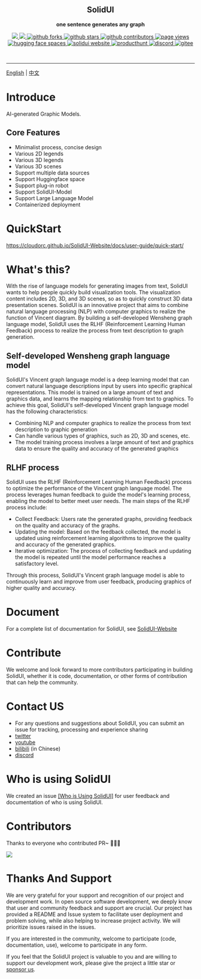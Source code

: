 <h2 align="center">
  SolidUI
</h2>

<p align="center">
  <strong>one sentence generates any graph</strong>
</p>

<p align="center">
    <a target="_blank" href="https://github.com/CloudOrc/SolidUI/blob/main/LICENSE">
        <img src="https://img.shields.io/badge/License-Apache%202.0-blue.svg?label=license" />
    </a>
    <a target="_blank" href="https://www.oracle.com/technetwork/java/javase/downloads/index.html">
        <img src="https://img.shields.io/badge/JDK-8-blue.svg" />
    </a>


<a target="_blank" href='https://github.com/CloudOrc/SolidUI/fork'>
<img src="https://img.shields.io/github/forks/CloudOrc/SolidUI.svg" alt="github forks"/>
</a>
<a href="">
<img src="https://img.shields.io/github/stars/CloudOrc/SolidUI.svg" alt="github stars"/>
</a>
<a target="_blank" href='https://github.com/CloudOrc/SolidUI/graphs/contributors'>
<img src="https://img.shields.io/github/contributors/CloudOrc/SolidUI.svg?colorB=blue" alt="github contributors"/>
</a>
<a href="">
<img src="https://badges.toozhao.com/badges/01GS2TEBGN98QRTZ1F3K0Y7XCG/blue.svg" alt="page views"/>
</a>
<a target="_blank" href="https://huggingface.co/spaces/CloudOrc/SolidUI">
<img src="https://img.shields.io/badge/%F0%9F%A4%97%20-Hugging%20Face%20Spaces-blue" alt="hugging face spaces"/>
</a>
<a target="_blank" href="https://cloudorc.github.io/SolidUI-Website/">
<img src="https://img.shields.io/badge/SolidUI%20Website-blue" alt="solidui website"/>
</a>
<a target="_blank" href="https://www.producthunt.com/posts/solidui?utm_source=badge-featured&utm_medium=badge&utm_souce=badge-solidui" >
<img src="https://img.shields.io/badge/producthunt-blue" alt="producthunt" />
</a>
<a target="_blank" href="https://discord.gg/NGRNu2mGeQ">
<img src="https://img.shields.io/badge/discord-blue" alt="discord"/>
</a>
<a target="_blank" href='https://gitee.com/CloudOrc/SolidUI'>
<img src="https://shields.io/badge/%E2%AD%90-Gitee-blue" alt="gitee"/>
</a>
</p>
<br/>

---

[English](README.md) | [中文](README_CN.md)

# Introduce

AI-generated Graphic Models.

## Core Features

* Minimalist process, concise design
* Various 2D legends
* Various 3D legends
* Various 3D scenes
* Support multiple data sources
* Support Huggingface space
* Support plug-in robot
* Support SolidUI-Model
* Support Large Language Model
* Containerized deployment

# QuickStart

https://cloudorc.github.io/SolidUI-Website/docs/user-guide/quick-start/

# What's this?

With the rise of language models for generating images from text, SolidUI wants to help people quickly build visualization tools. The visualization content includes 2D, 3D, and 3D scenes, so as to quickly construct 3D data presentation scenes. SolidUI is an innovative project that aims to combine natural language processing (NLP) with computer graphics to realize the function of Vincent diagram. By building a self-developed Wensheng graph language model, SolidUI uses the RLHF (Reinforcement Learning Human Feedback) process to realize the process from text description to graph generation.

## Self-developed Wensheng graph language model

SolidUI's Vincent graph language model is a deep learning model that can convert natural language descriptions input by users into specific graphical representations. This model is trained on a large amount of text and graphics data, and learns the mapping relationship from text to graphics. To achieve this goal, SolidUI's self-developed Vincent graph language model has the following characteristics:

* Combining NLP and computer graphics to realize the process from text description to graphic generation
* Can handle various types of graphics, such as 2D, 3D and scenes, etc.
* The model training process involves a large amount of text and graphics data to ensure the quality and accuracy of the generated graphics

## RLHF process

SolidUI uses the RLHF (Reinforcement Learning Human Feedback) process to optimize the performance of the Vincent graph language model. The process leverages human feedback to guide the model's learning process, enabling the model to better meet user needs. The main steps of the RLHF process include:

* Collect Feedback: Users rate the generated graphs, providing feedback on the quality and accuracy of the graphs.
* Updating the model: Based on the feedback collected, the model is updated using reinforcement learning algorithms to improve the quality and accuracy of the generated graphics.
* Iterative optimization: The process of collecting feedback and updating the model is repeated until the model performance reaches a satisfactory level.

Through this process, SolidUI's Vincent graph language model is able to continuously learn and improve from user feedback, producing graphics of higher quality and accuracy.


# Document

For a complete list of documentation for SolidUI, see [SolidUI-Website](https://cloudorc.github.io/SolidUI-Website/)

# Contribute

We welcome and look forward to more contributors participating in building SolidUI, whether it is code, documentation, or other forms of contribution that can help the community.

# Contact US

- For any questions and suggestions about SolidUI, you can submit an issue for tracking, processing and experience sharing
- [twitter](https://twitter.com/dlimeng192048)
- [youtube](https://www.youtube.com/@dlimeng)
- [bilibili](https://space.bilibili.com/472576729) (in Chinese)
- [discord](https://discord.gg/NGRNu2mGeQ)

# Who is using SolidUI

We created an issue [[Who is Using SolidUI]](https://github.com/CloudOrc/SolidUI/issues/1) for user feedback and documentation of who is using SolidUI.

# Contributors

Thanks to everyone who contributed PR~ 🎉🎉🎉

<a href="https://github.com/CloudOrc/SolidUI/graphs/contributors">
<img src="https://contrib.rocks/image?repo=CloudOrc/SolidUI" />
</a>

# Thanks And Support

We are very grateful for your support and recognition of our project and development work. In open source software development, we deeply know that user and community feedback and support are crucial. Our project has provided a README and Issue system to facilitate user deployment and problem solving, while also helping to increase project activity. We will prioritize issues raised in the issues.

If you are interested in the community, welcome to participate (code, documentation, use), welcome to participate in any form.

If you feel that the SolidUI project is valuable to you and are willing to support our development work, please give the project a little star or [sponsor us](https://afdian.net/a/solidui).


